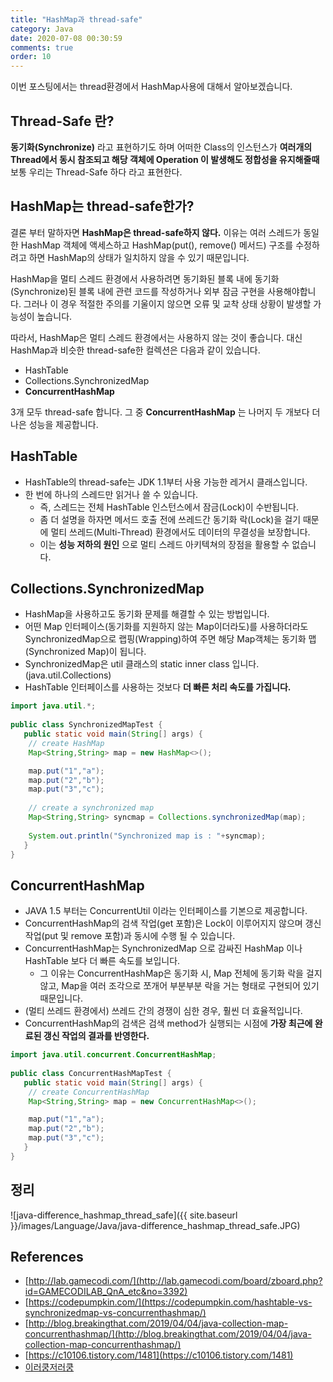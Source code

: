 ```yaml
---
title: "HashMap과 thread-safe"
category: Java
date: 2020-07-08 00:30:59
comments: true
order: 10
---
```


이번 포스팅에서는 thread환경에서 HashMap사용에 대해서 알아보겠습니다.


## Thread-Safe 란?
__동기화(Synchronize)__ 라고 표현하기도 하며 어떠한 Class의 인스턴스가 __여러개의 Thread에서 동시 참조되고 해당 객체에 Operation 이 발생해도 정합성을 유지해줄때__ 보통 우리는 Thread-Safe 하다 라고 표현한다.

## HashMap는 thread-safe한가?
결론 부터 말하자면 __HashMap은 thread-safe하지 않다.__ 이유는 여러 스레드가 동일한 HashMap 객체에 액세스하고 HashMap(put(), remove() 메서드) 구조를 수정하려고 하면 HashMap의 상태가 일치하지 않을 수 있기 때문입니다.

HashMap을 멀티 스레드 환경에서 사용하려면 동기화된 블록 내에 동기화(Synchronize)된 블록 내에 관련 코드를 작성하거나 외부 잠금 구현을 사용해야합니다. 그러나 이 경우 적절한 주의를 기울이지 않으면 오류 및 교착 상태 상황이 발생할 가능성이 높습니다.

따라서, HashMap은 멀티 스레드 환경에서는 사용하지 않는 것이 좋습니다. 대신 HashMap과 비슷한 thread-safe한 컬렉션은 다음과 같이 있습니다.

* HashTable
* Collections.SynchronizedMap
* __ConcurrentHashMap__

3개 모두 thread-safe 합니다. 그 중 __ConcurrentHashMap__ 는 나머지 두 개보다 더 나은 성능을 제공합니다.

## HashTable
* HashTable의 thread-safe는 JDK 1.1부터 사용 가능한 레거시 클래스입니다.
* 한 번에 하나의 스레드만 읽거나 쓸 수 있습니다.
  + 즉, 스레드는 전체 HashTable 인스턴스에서 잠금(Lock)이 수반됩니다.
  + 좀 더 설명을 하자면 메서드 호출 전에 쓰레드간 동기화 락(Lock)을 걸기 때문에 멀티 쓰레드(Multi-Thread) 환경에서도 데이터의 무결성을 보장합니다.
  + 이는 __성능 저하의 원인__ 으로 멀티 스레드 아키텍쳐의 장점을 활용할 수 없습니다.

## Collections.SynchronizedMap
* HashMap을 사용하고도 동기화 문제를 해결할 수 있는 방법입니다.
* 어떤 Map 인터페이스(동기화를 지원하지 않는 Map이더라도)를 사용하더라도 SynchronizedMap으로 랩핑(Wrapping)하여 주면 해당 Map객체는 동기화 맵(Synchronized Map)이 됩니다.
* SynchronizedMap은 util 클래스의 static inner class 입니다. (java.util.Collections)
* HashTable 인터페이스를 사용하는 것보다 __더 빠른 처리 속도를 가집니다.__


```java
import java.util.*;
 
public class SynchronizedMapTest {
   public static void main(String[] args) {
    // create HashMap
    Map<String,String> map = new HashMap<>();

    map.put("1","a"); 
    map.put("2","b");
    map.put("3","c");
        
    // create a synchronized map
    Map<String,String> syncmap = Collections.synchronizedMap(map);
        
    System.out.println("Synchronized map is : "+syncmap);
   }
}
```

## ConcurrentHashMap
* JAVA 1.5 부터는 ConcurrentUtil 이라는 인터페이스를 기본으로 제공합니다.
* ConcurrentHashMap의 검색 작업(get 포함)은 Lock이 이루어지지 않으며 갱신 작업(put 및 remove 포함)과 동시에 수행 될 수 있습니다.
* ConcurrentHashMap는 SynchronizedMap 으로 감싸진 HashMap 이나 HashTable 보다 더 빠른 속도를 보입니다.
  + 그 이유는 ConcurrentHashMap은 동기화 시, Map 전체에 동기화 락을 걸지 않고, Map을 여러 조각으로 쪼개어 부분부분 락을 거는 형태로 구현되어 있기 때문입니다. 
* (멀티 쓰레드 환경에서) 쓰레드 간의 경쟁이 심한 경우, 훨씬 더 효율적입니다.
* ConcurrentHashMap의 검색은 검색 method가 실행되는 시점에 __가장 최근에 완료된 갱신 작업의 결과를 반영한다.__

```java
import java.util.concurrent.ConcurrentHashMap;
 
public class ConcurrentHashMapTest {
   public static void main(String[] args) {
    // create ConcurrentHashMap
    Map<String,String> map = new ConcurrentHashMap<>();

    map.put("1","a"); 
    map.put("2","b");
    map.put("3","c");
   }
}
```

## 정리

![java-difference_hashmap_thread_safe]({{ site.baseurl }}/images/Language/Java/java-difference_hashmap_thread_safe.JPG)

## References
* [http://lab.gamecodi.com/](http://lab.gamecodi.com/board/zboard.php?id=GAMECODILAB_QnA_etc&no=3392)
* [https://codepumpkin.com/](https://codepumpkin.com/hashtable-vs-synchronizedmap-vs-concurrenthashmap/)
* [http://blog.breakingthat.com/2019/04/04/java-collection-map-concurrenthashmap/](http://blog.breakingthat.com/2019/04/04/java-collection-map-concurrenthashmap/)
* [https://c10106.tistory.com/1481](https://c10106.tistory.com/1481)
* [이러쿵저러쿵](https://ooz.co.kr/71)